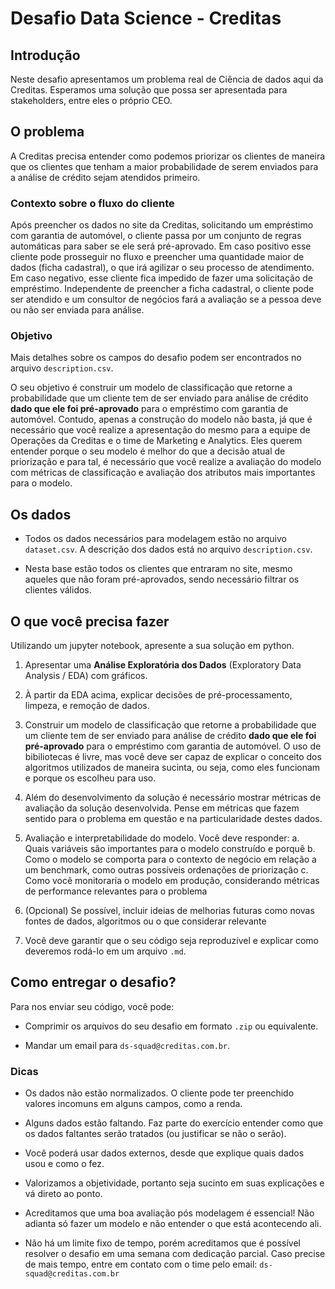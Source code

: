 
# Desafio Data Science - Creditas

  

## Introdução

  

Neste desafio apresentamos um problema real de Ciência de dados aqui da Creditas. Esperamos uma solução que possa ser apresentada para stakeholders, entre eles o próprio CEO.

  

## O problema

  

A Creditas precisa entender como podemos priorizar os clientes de maneira que os clientes que tenham a maior probabilidade de serem enviados para a análise de crédito sejam atendidos primeiro.

  

### Contexto sobre o fluxo do cliente

  

Após preencher os dados no site da Creditas, solicitando um empréstimo com garantia de automóvel, o cliente passa por um conjunto de regras automáticas para saber se ele será pré-aprovado. Em caso positivo esse cliente pode prosseguir no fluxo e preencher uma quantidade maior de dados (ficha cadastral), o que irá agilizar o seu processo de atendimento. Em caso negativo, esse cliente fica impedido de fazer uma solicitação de empréstimo. Independente de preencher a ficha cadastral, o cliente pode ser atendido e um consultor de negócios fará a avaliação se a pessoa deve ou não ser enviada para análise.

  

### Objetivo

  

Mais detalhes sobre os campos do desafio podem ser encontrados no arquivo `description.csv`.

  

O seu objetivo é construir um modelo de classificação que retorne a probabilidade que um cliente tem de ser enviado para análise de crédito **dado que ele foi pré-aprovado** para o empréstimo com garantia de automóvel. Contudo, apenas a construção do modelo não basta, já que é necessário que você realize a apresentação do mesmo para a equipe de Operações da Creditas e o time de Marketing e Analytics. Eles querem entender porque o seu modelo é melhor do que a decisão atual de priorização e para tal, é necessário que você realize a avaliação do modelo com métricas de classificação e avaliação dos atributos mais importantes para o modelo.

  
  

## Os dados

- Todos os dados necessários para modelagem estão no arquivo `dataset.csv`. A descrição dos dados está no arquivo `description.csv`.

- Nesta base estão todos os clientes que entraram no site, mesmo aqueles que não foram pré-aprovados, sendo necessário filtrar os clientes válidos.

  
  

## O que você precisa fazer

  

Utilizando um jupyter notebook, apresente a sua solução em python.

  

1. Apresentar uma **Análise Exploratória dos Dados** (Exploratory Data Analysis / EDA) com gráficos.

2. À partir da EDA acima, explicar decisões de pré-processamento, limpeza, e remoção de dados.

3. Construir um modelo de classificação que retorne a probabilidade que um cliente tem de ser enviado para análise de crédito **dado que ele foi pré-aprovado** para o empréstimo com garantia de automóvel. O uso de bibiliotecas é livre, mas você deve ser capaz de explicar o conceito dos algoritmos utilizados de maneira sucinta, ou seja, como eles funcionam e porque os escolheu para uso.

4. Além do desenvolvimento da solução é necessário mostrar métricas de avaliação da solução desenvolvida. Pense em métricas que fazem sentido para o problema em questão e na particularidade destes dados.

5. Avaliação e interpretabilidade do modelo. Você deve responder:
	a. Quais variáveis são importantes para o modelo construído e porquê
	b. Como o modelo se comporta para o contexto de negócio em relação a um benchmark, como outras possíveis ordenações de priorização
	c. Como você monitoraria o modelo em produção, considerando métricas de performance relevantes para o problema

6. (Opcional) Se possível, incluir ideias de melhorias futuras como novas fontes de dados, algoritmos ou o que considerar relevante

7. Você deve garantir que o seu código seja reproduzível e explicar como deveremos rodá-lo em um arquivo `.md`.

  
  

## Como entregar o desafio?

Para nos enviar seu código, você pode:

- Comprimir os arquivos do seu desafio em formato `.zip` ou equivalente.

- Mandar um email para `ds-squad@creditas.com.br`.

  
  

### Dicas

- Os dados não estão normalizados. O cliente pode ter preenchido valores incomuns em alguns campos, como a renda.

- Alguns dados estão faltando. Faz parte do exercício entender como que os dados faltantes serão tratados (ou justificar se não o serão).

- Você poderá usar dados externos, desde que explique quais dados usou e como o fez.

- Valorizamos a objetividade, portanto seja sucinto em suas explicações e vá direto ao ponto.

- Acreditamos que uma boa avaliação pós modelagem é essencial! Não adianta só fazer um modelo e não entender o que está acontecendo ali.

- Não há um limite fixo de tempo, porém acreditamos que é possível resolver o desafio em uma semana com dedicação parcial. Caso precise de mais tempo, entre em contato com o time pelo email: `ds-squad@creditas.com.br`